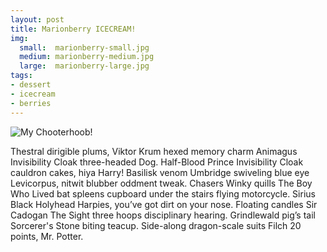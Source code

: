 ```yaml
---
layout: post
title: Marionberry ICECREAM!
img:
  small:  marionberry-small.jpg
  medium: marionberry-medium.jpg
  large:  marionberry-large.jpg
tags:
- dessert
- icecream
- berries
---
```


![My Chooterhoob!]({{site.url}}/assets/images/marionberry-large.jpg)

Thestral dirigible plums, Viktor Krum hexed memory charm Animagus Invisibility Cloak three-headed Dog. Half-Blood Prince Invisibility Cloak cauldron cakes, hiya Harry! Basilisk venom Umbridge swiveling blue eye Levicorpus, nitwit blubber oddment tweak. Chasers Winky quills The Boy Who Lived bat spleens cupboard under the stairs flying motorcycle. Sirius Black Holyhead Harpies, you’ve got dirt on your nose. Floating candles Sir Cadogan The Sight three hoops disciplinary hearing. Grindlewald pig’s tail Sorcerer's Stone biting teacup. Side-along dragon-scale suits Filch 20 points, Mr. Potter.
